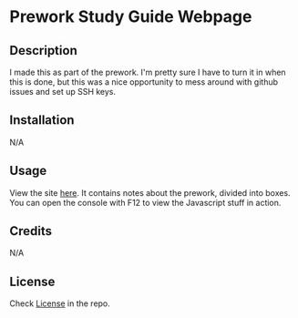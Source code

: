 # Prework Study Guide Webpage

## Description

I made this as part of the prework. I'm pretty sure I have to turn it in when this is done, but this was a nice opportunity to mess around with github issues and set up SSH keys.

## Installation

N/A

## Usage

View the site [here](url). It contains notes about the prework, divided into boxes. You can open the console with F12 to view the Javascript stuff in action.

## Credits

N/A

## License

Check [License](LICENSE) in the repo.